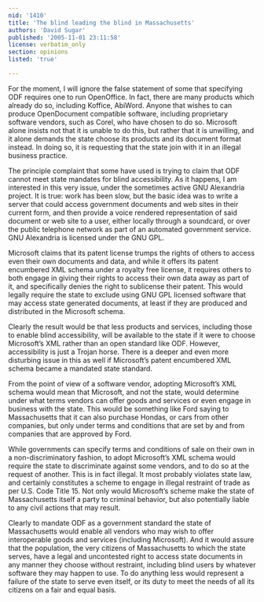 ```yaml
---
nid: '1410'
title: 'The blind leading the blind in Massachusetts'
authors: 'David Sugar'
published: '2005-11-01 23:11:58'
license: verbatim_only
section: opinions
listed: 'true'

---
```

For the moment, I will ignore the false statement of some that specifying ODF requires one to run OpenOffice. In fact, there are many products which already do so, including Koffice, AbiWord. Anyone that wishes to can produce OpenDocument compatible software, including proprietary software vendors, such as Corel, who have chosen to do so. Microsoft alone insists not that it is unable to do this, but rather that it is unwilling, and it alone demands the state choose its products and its document format instead. In doing so, it is requesting that the state join with it in an illegal business practice.

The principle complaint that some have used is trying to claim that ODF cannot meet state mandates for blind accessibility. As it happens, I am interested in this very issue, under the sometimes active GNU Alexandria project. It is true: work has been slow, but the basic idea was to write a server that could access government documents and web sites in their current form, and then provide a voice rendered representation of said document or web site to a user, either locally through a soundcard, or over the public telephone network as part of an automated government service. GNU Alexandria is licensed under the GNU GPL.

Microsoft claims that its patent license trumps the rights of others to access even their own documents and data, and while it offers its patent encumbered XML schema under a royalty free license, it requires others to both engage in giving their rights to access their own data away as part of it, and specifically denies the right to sublicense their patent. This would legally require the state to exclude using GNU GPL licensed software that may access state generated documents, at least if they are produced and distributed in the Microsoft schema.

Clearly the result would be that less products and services, including those to enable blind accessibility, will be available to the state if it were to choose Microsoft’s XML rather than an open standard like ODF. However, accessibility is just a Trojan horse. There is a deeper and even more disturbing issue in this as well if Microsoft’s patent encumbered XML schema became a mandated state standard.

From the point of view of a software vendor, adopting Microsoft’s XML schema would mean that Microsoft, and not the state, would determine under what terms vendors can offer goods and services or even engage in business with the state. This would be something like Ford saying to Massachusetts that it can also purchase Hondas, or cars from other companies, but only under terms and conditions that are set by and from companies that are approved by Ford.

While governments can specify terms and conditions of sale on their own in a non-discriminatory fashion, to adopt Microsoft’s XML schema would require the state to discriminate against some vendors, and to do so at the request of another. This is in fact illegal. It most probably violates state law, and certainly constitutes a scheme to engage in illegal restraint of trade as per U.S. Code Title 15. Not only would Microsoft’s scheme make the state of Massachusetts itself a party to criminal behavior, but also potentially liable to any civil actions that may result.

Clearly to mandate ODF as a government standard the state of Massachusetts would enable all vendors who may wish to offer interoperable goods and services (including Microsoft). And it would assure that the population, the very citizens of Massachusetts to which the state serves, have a legal and uncontested right to access state documents in any manner they choose without restraint, including blind users by whatever software they may happen to use. To do anything less would represent a failure of the state to serve even itself, or its duty to meet the needs of all its citizens on a fair and equal basis.

